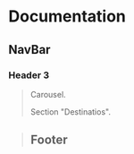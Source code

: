 Documentation
====================

NavBar
---------------------


### Header 3

> Carousel.
> 
> Section "Destinatios".

> ## Footer
